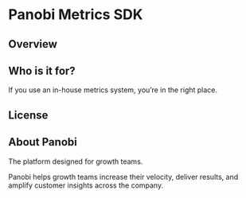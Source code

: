 # Panobi Metrics SDK

## Overview

## Who is it for?

If you use an in-house metrics system, you’re in the right place.

## License

## About Panobi

The platform designed for growth teams.

Panobi helps growth teams increase their velocity, deliver results, and amplify customer insights across the company.
